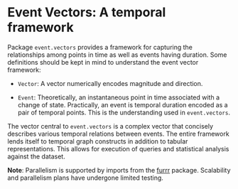# Event Vectors: A temporal framework

Package `event.vectors` provides a framework for capturing the relationships among points in time as well as events having duration.  Some definitions should be kept in mind to understand the event vector framework:

- `Vector`: A vector numerically encodes magnitude and direction.

- `Event`: Theoretically, an instantaneous point in time associated with a change of state.  Practically, an event is temporal duration encoded as a pair of temporal points. This is the understanding used in `event.vectors`.

The vector central to `event.vectors` is a complex vector that concisely describes various temporal relations between events.  The entire framework lends itself to temporal graph constructs in addition to tabular representations.  This allows for execution of queries and statistical analysis against the dataset.

**Note**: Parallelism is supported by imports from the [furrr](https://www.rdocumentation.org/packages/furrr) package.  Scalability and parallelism plans have undergone limited testing.